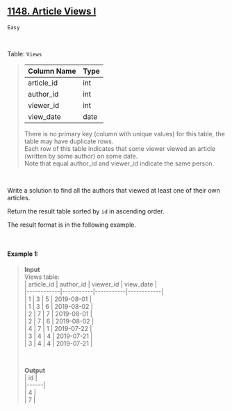 ## [1148. Article Views I](https://leetcode.com/problems/article-views-i)

<code>Easy</code>

<br>

Table: <code>Views</code>

> | Column Name   | Type    |  
> |---------------|---------|  
> | article_id    | int     |  
> | author_id     | int     |  
> | viewer_id     | int     |  
> | view_date     | date    |  
>   
> There is no primary key (column with unique values) for this table, the table may have duplicate rows.  
> Each row of this table indicates that some viewer viewed an article (written by some author) on some date.   
> Note that equal author_id and viewer_id indicate the same person.  
 
<br>

Write a solution to find all the authors that viewed at least one of their own articles.

Return the result table sorted by <code>id</code> in ascending order.

The result format is in the following example.

<br>

#### Example 1:

> __Input__   
> Views table:  
> | article_id | author_id | viewer_id | view_date  |  
> |------------|-----------|-----------|------------|  
> | 1          | 3         | 5         | 2019-08-01 |  
> | 1          | 3         | 6         | 2019-08-02 |  
> | 2          | 7         | 7         | 2019-08-01 |  
> | 2          | 7         | 6         | 2019-08-02 |  
> | 4          | 7         | 1         | 2019-07-22 |  
> | 3          | 4         | 4         | 2019-07-21 |  
> | 3          | 4         | 4         | 2019-07-21 |  
>
> <br>
>  
> __Output__   
> | id   |  
> |------|  
> | 4    |  
> | 7    |  
